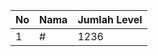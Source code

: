 | No | Nama            | Jumlah Level |
|----|-----------------|--------------|
| 1  | #    |    1236        |
